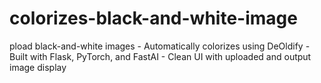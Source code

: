 # colorizes-black-and-white-image
pload black-and-white images - Automatically colorizes using DeOldify - Built with Flask, PyTorch, and FastAI - Clean UI with uploaded and output image display
